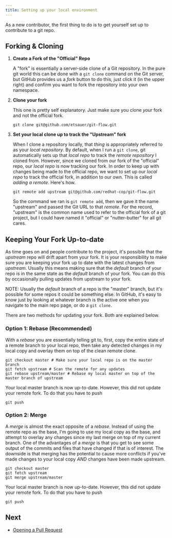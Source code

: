 ```yaml
---
title: Setting up your local environment
---
```


As a new contributor, the first thing to do is to get yourself set up to contribute to a git repo.

## Forking & Cloning

1. **Create a Fork of the "Official" Repo**

    A "fork" is essentially a server-side clone of a Git repository. In the pure git world this can be done with a `git clone` command on the Git server, but GitHub provides us a *fork* button to do this, just click it (in the upper right) and confirm you want to fork the repository into your own namespace.
2. **Clone your fork**

    This one is pretty self explanatory. Just make sure you clone _your_ fork and not the official fork.

    ```
    git clone git@github.com/etsauer/git-flow.git
    ```
3. **Set your local clone up to track the "Upstream" fork**

    When I clone a repository locally, that _thing_ is appropriately referred to as your _local repository_. By default, when I run a `git clone`, git automatically sets up that _local repo_ to track the _remote repository_ I cloned from. However, since we cloned from our fork of the "official" repo, our _local repo_ is now tracking our fork. In order to keep up with changes being made to the official repo, we want to set up our _local repo_ to track the official fork, in addition to our own. This is called _adding a remote_. Here's how.

    ```
    git remote add upstream git@github.com/redhat-cop/git-flow.git
    ```
    So the command we ran is `git remote add`, then we gave it the name "upstream" and passed the Git URL to that _remote_. For the record, "upstream" is the common name used to refer to the official fork of a git project, but I could have named it "official" or "nutter-butter" for all git cares.

## Keeping Your Fork Up-to-date

As time goes on and people contribute to the project, it's possible that the _upstream_ repo will drift apart from your fork. It is your responsibility to make sure you are keeping your fork up to date with the latest changes from _upstream_. Usually this means making sure that the _default_ branch of your repo is in the same state as the _default_ branch of your fork. You can do this by occasionally pulling updates from upstream to your fork.

NOTE: Usually the _default_ branch of a repo is the "master" branch, but it's possible for some repos it could be something else. In GitHub, it's easy to know just by looking at whatever branch is the active one when you navigate to the main repo page, or do a `git clone`.

There are two methods for updating your fork. Both are explained below.

### Option 1: Rebase (Recommended)

With a _rebase_ you are essentially telling git to, first, copy the entire state of a remote branch to your local repo, then take any detected changes in my local copy and overlay them on top of the clean remote clone.

```
git checkout master # Make sure your local repo is on the master branch
git fetch upstream # Scan the remote for any updates
git rebase upstream/master # Rebase my local master on top of the master branch of upstream
```

Your local master branch is now up-to-date. However, this did not update your remote fork. To do that you have to push

```
git push
```

### Option 2: Merge

A _merge_ is almost the exact opposite of a _rebase_. Instead of using the remote repo as the base, I'm going to use my local copy as the base, and attempt to overlay any changes since my last merge on top of my current branch. One of the advantages of a _merge_ is that you get to see some output of the commits and files that have changed if that is of interest. The downside is that merging has the potential to cause more conflicts if you've made changes to your local copy _AND_ changes have been made upstream.

```
git checkout master
git fetch upstream
git merge upstream/master
```

Your local master branch is now up-to-date. However, this did not update your remote fork. To do that you have to push

```
git push
```

## Next

* [Opening a Pull Request](pr.html)
